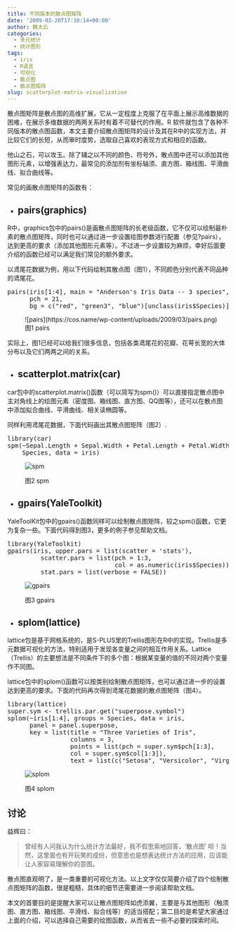 ```yaml
---
title: 不同版本的散点图矩阵
date: '2009-03-20T17:10:14+00:00'
author: 魏太云
categories:
  - 多元统计
  - 统计图形
tags:
  - iris
  - R语言
  - 可视化
  - 散点图
  - 散点图矩阵
slug: scatterplot-matrix-visualization
---
```


散点图矩阵是散点图的高维扩展，它从一定程度上克服了在平面上展示高维数据的困难，在展示多维数据的两两关系时有着不可替代的作用。R 软件就包含了各种不同版本的散点图函数，本文主要介绍散点图矩阵的设计及其在R中的实现方法，并比较它们的长短，从而审时度势，选取自己喜欢的表现方式和相应的函数。<!--more-->


  
他山之石，可以攻玉。除了辅之以不同的颜色、符号外，散点图中还可以添加其他图形元素，以增强表达力，最常见的添加剂有坐标轴须、直方图、箱线图、平滑曲线、拟合曲线等。
  
常见的画散点图矩阵的函数有：

  * ## pairs(graphics)

R中，graphics包中的pairs()是画散点图矩阵的长老级函数，它不仅可以绘制最朴素的散点图矩阵，同时也可以通过进一步设置绘图参数进行配置（参见?pairs），达到更高的要求（添加其他图形元素等）。不过进一步设置较为麻烦，幸好后面要介绍的函数已经可以满足我们常见的额外要求。

以鸢尾花数据为例，用以下代码绘制其散点图（图1），不同颜色分别代表不同品种的鸢尾花。

<pre class="brush: r">pairs(iris[1:4], main = "Anderson's Iris Data -- 3 species",
      pch = 21,
      bg = c("red", "green3", "blue")[unclass(iris$Species)])</pre>

<figure id="attachment_936" style="width: 480px" class="wp-caption aligncenter">![pairs](https://cos.name/wp-content/uploads/2009/03/pairs.png)<figcaption class="wp-caption-text">图1 pairs</figcaption></figure>
  
实际上，图1已经可以给我们很多信息，包括各类鸢尾花的花瓣、花萼长宽的大体分布以及它们两两之间的关系。

  * ## scatterplot.matrix(car)

car包中的scatterplot.matrix()函数（可以简写为spm()）可以直接指定散点图中主对角线上的绘图元素（密度图、箱线图、直方图、QQ图等），还可以在散点图中添加拟合曲线、平滑曲线、相关读椭圆等。

同样利用鸢尾花数据，下面代码画出其散点图矩阵（图2）.

<pre class="brush: r">library(car)
spm(~Sepal.Length + Sepal.Width + Petal.Length + Petal.Width |
    Species, data = iris)</pre><figure id="attachment_937" style="width: 480px" class="wp-caption aligncenter">

![spm](https://cos.name/wp-content/uploads/2009/03/spm.png)<figcaption class="wp-caption-text">图2 spm</figcaption></figure> 

  * ## gpairs(YaleToolkit)

YaleToolKit包中的gpairs()函数同样可以绘制散点图矩阵，较之spm()函数，它更为复杂一些。下面代码得到图3，更多的例子参见帮助文档。

<pre class="brush: r">library(YaleToolkit)
gpairs(iris, upper.pars = list(scatter = 'stats'),
         scatter.pars = list(pch = 1:3,
                             col = as.numeric(iris$Species)),
         stat.pars = list(verbose = FALSE))</pre><figure id="attachment_938" style="width: 480px" class="wp-caption aligncenter">

![gpairs](https://cos.name/wp-content/uploads/2009/03/gpairs.png)<figcaption class="wp-caption-text">图3 gpairs</figcaption></figure> 

  * ## splom(lattice)

lattice包是基于网格系统的，是S-PLUS里的Trellis图形在R中的实现。Trellis是多元数据可视化的方法，特别适用于发现各变量之间的相互作用关系。Lattice（Trellis）的主要想法是不同条件下的多个图：根据某变量的值的不同对两个变量作不同图。

lattice包中的splom()函数可以按类别绘制散点图矩阵，也可以通过进一步的设置达到更高的要求。下面的代码再次得到鸢尾花数据的散点图矩阵（图4）。

<pre class="brush: r">library(lattice)
super.sym &lt;- trellis.par.get("superpose.symbol")
splom(~iris[1:4], groups = Species, data = iris,
      panel = panel.superpose,
      key = list(title = "Three Varieties of Iris",
                 columns = 3,
                 points = list(pch = super.sym$pch[1:3],
                 col = super.sym$col[1:3]),
                 text = list(c("Setosa", "Versicolor", "Virginica"))))</pre><figure id="attachment_939" style="width: 480px" class="wp-caption aligncenter">

![splom](https://cos.name/wp-content/uploads/2009/03/splom.png)<figcaption class="wp-caption-text">图4 splom</figcaption></figure> 

## 讨论

益辉曰：

> 曾经有人问我认为什么统计方法最好，我不假思索地回答，‘散点图’ 呗！当然，这里面也有开玩笑的成份，但意思也是想表达统计方法的应用，应该能让人家容易理解你的意图。

散点图直观明了，是一类重要的可视化方法。以上文字仅仅简要介绍了四个绘制散点图矩阵的函数，很是粗糙，具体的细节还需要进一步阅读帮助文档。

本文的首要目的是提醒大家可以让散点图矩阵如虎添翼，主要是与其他图形（触须图、直方图、箱线图、平滑线、拟合线等）的适当搭配；第二目的是希望大家通过上面的介绍，可以选择自己需要的绘图函数，从而省去一些不必要的探索时间。
